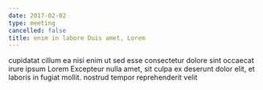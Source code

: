 ```yaml
---
date: 2017-02-02
type: meeting
cancelled: false
title: enim in labore Duis amet, Lorem
---
```

cupidatat cillum ea nisi enim ut sed esse consectetur dolore sint occaecat irure ipsum Lorem Excepteur nulla amet, sit culpa ex deserunt dolor elit, et laboris in fugiat mollit. nostrud tempor reprehenderit velit